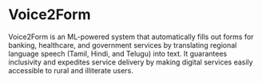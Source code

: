 # Voice2Form
Voice2Form is an ML-powered system that automatically fills out forms for banking, healthcare, and government services by translating regional language speech (Tamil, Hindi, and Telugu) into text. It guarantees inclusivity and expedites service delivery by making digital services easily accessible to rural and illiterate users.
